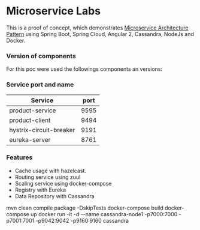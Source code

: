 Microservice Labs
=================
This is a proof of concept, which demonstrates [Microservice Architecture Pattern](http://martinfowler.com/microservices/) using Spring Boot, Spring Cloud, Angular 2, Cassandra, NodeJs and Docker.


### Version of components
For this poc were used the followings components an versions:



### Service port and name

Service | port
------- | ----
product-service         | 9595
product-client          | 9494
hystrix-circuit-breaker | 9191
eureka-server           | 8761

### Features
* Cache usage with hazelcast.
* Routing service using zuul
* Scaling service using docker-compose
* Registry with Eureka
* Data Repository with Cassandra



mvn clean compile package -DskipTests
docker-compose build
docker-compose up
docker run -it -d --name cassandra-node1 -p7000:7000 -p7001:7001 -p9042:9042 -p9160:9160 cassandra

